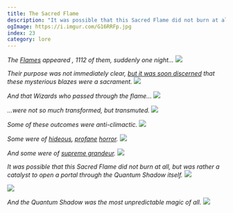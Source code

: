 ```yaml
---
title: The Sacred Flame
description: "It was possible that this Sacred Flame did not burn at all, but was rather a catalyst to open a portal through the Quantum Shadow itself"
ogImage: https://i.imgur.com/G16RRFp.jpg
index: 23
category: lore
---
```


_The [Flames](https://opensea.io/assets/0x31158181b4b91a423bfdc758fc3bf8735711f9c5/0) appeared , 1112 of them, suddenly one night..._
![](https://i.imgur.com/mpkCE1S.jpg)

_Their purpose was not immediately clear, [but it was soon discerned](https://www.forgottenrunes.com/posts/forgotten-souls-collectors-guide) that these mysterious blazes were a sacrament._
![](https://i.imgur.com/fv4Qmuq.jpg)

_And that Wizards who passed through the flame..._
![](https://i.imgur.com/dZp61pf.jpg)

_...were not so much transformed, but transmuted._
![](https://i.imgur.com/G16RRFp.jpg)

_Some of these outcomes were anti-climactic._
![](https://i.imgur.com/kFyyFNY.jpg)

_Some were of [hideous](https://opensea.io/collection/forgottensouls?search%5BsortAscending%5D=true&search%5BsortBy%5D=PRICE&search%5BstringTraits%5D%5B0%5D%5Bname%5D=head&search%5BstringTraits%5D%5B0%5D%5Bvalues%5D%5B0%5D=Gangrene%20Zombie&search%5BstringTraits%5D%5B0%5D%5Bvalues%5D%5B1%5D=Consumption%20Zombie&search%5BstringTraits%5D%5B0%5D%5Bvalues%5D%5B2%5D=Wild%20Zombie&search%5BstringTraits%5D%5B0%5D%5Bvalues%5D%5B3%5D=Blight%20Zombie&search%5BstringTraits%5D%5B0%5D%5Bvalues%5D%5B4%5D=Putrid%20Zombie), [profane](https://opensea.io/collection/forgottensouls?search%5BsortAscending%5D=true&search%5BsortBy%5D=PRICE&search%5BstringTraits%5D%5B0%5D%5Bname%5D=head&search%5BstringTraits%5D%5B0%5D%5Bvalues%5D%5B0%5D=Ghoul%20of%20Sickness&search%5BstringTraits%5D%5B0%5D%5Bvalues%5D%5B1%5D=Ghoul%20of%20Shade&search%5BstringTraits%5D%5B0%5D%5Bvalues%5D%5B2%5D=Salacious%20Ghoul&search%5BstringTraits%5D%5B0%5D%5Bvalues%5D%5B3%5D=Pale%20Ghoul&search%5BstringTraits%5D%5B0%5D%5Bvalues%5D%5B4%5D=Ghoul%20of%20Bloodlust) [horror](https://opensea.io/collection/forgottensouls?search%5BsortAscending%5D=true&search%5BsortBy%5D=PRICE&search%5BstringTraits%5D%5B0%5D%5Bname%5D=head&search%5BstringTraits%5D%5B0%5D%5Bvalues%5D%5B0%5D=Gouged%20Revenant&search%5BstringTraits%5D%5B0%5D%5Bvalues%5D%5B1%5D=Blood%20Eater%20Revenant&search%5BstringTraits%5D%5B0%5D%5Bvalues%5D%5B2%5D=Rotten%20Revenant&search%5BstringTraits%5D%5B0%5D%5Bvalues%5D%5B3%5D=Lewd%20Revenant)._
![](https://i.imgur.com/nO897jG.jpg)

_And some were of [supreme grandeur](https://opensea.io/assets/0x251b5f14a825c537ff788604ea1b58e49b70726f/7274)._
![](https://i.imgur.com/NM9mO3q.jpg)

_It was possible that this Sacred Flame did not burn at all, but was rather a catalyst to open a portal through the Quantum Shadow itself._
![](https://i.imgur.com/E6T9TF5.jpg)

![](https://i.imgur.com/Evn5jZf.jpg)

_And the Quantum Shadow was the most unpredictable magic of all._
![](https://i.imgur.com/lgMkXI7.jpg)
